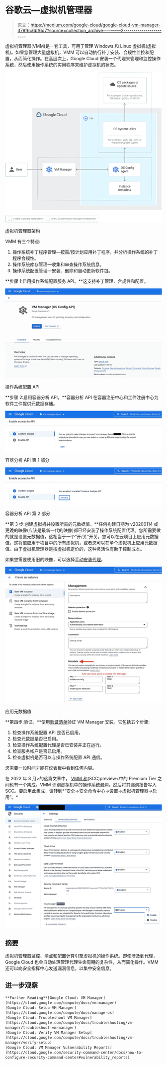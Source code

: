 # 谷歌云—虚拟机管理器

> 原文：<https://medium.com/google-cloud/google-cloud-vm-manager-378f6c6bf6d7?source=collection_archive---------2----------------------->

虚拟机管理器(VMM)是一套工具，可用于管理 Windows 和 Linux 虚拟机(虚拟机)。如果您管理大量虚拟机，VMM 可以自动执行补丁安装、合规性监控和配置，从而简化操作。在高层次上，Google Cloud 安装一个代理来管理和监控操作系统，然后使用操作系统的实用程序来维护虚拟机的状态。

[![](img/a5d8000a17cd3a994c1483267892af14.png)](https://cloud.google.com/compute/docs/vm-manager)

虚拟机管理器架构

VMM 有三个特点:

1.  操作系统补丁程序管理—按需/按计划应用补丁程序，并分析操作系统的补丁程序合规性。
2.  操作系统库存管理—收集和审查操作系统信息。
3.  操作系统配置管理—安装、删除和自动更新软件包。

**步骤 1:启用操作系统配置服务 API。**这支持补丁管理、合规性和配置。

![](img/260c997bb3da9e5aaa506067c374ca86.png)

操作系统配置 API

**步骤 2:启用容器分析 API。**容器分析 API 在容器注册中心和工件注册中心为软件工件提供元数据存储。

![](img/4fda511388f3e71c65ad3bef7ad50b81.png)

容器分析 API 第 1 部分

![](img/0baf479878428b9f066ed170e7d1d9d7.png)

容器分析 API 第 2 部分

**第 3 步:创建虚拟机并设置所需的元数据值。**任何构建日期为 v20200114 或更晚的映像(应该是最新一代的映像)都已经安装了操作系统配置代理。您所需要做的就是设置元数据值，这相当于一个“开/关”开关。您可以在云项目上应用元数据值，这将值应用于项目中的所有虚拟机，或者您可以在单个虚拟机上应用元数据值。由于虚拟机管理器是按虚拟机定价的，这种灵活性有助于控制成本。

如果您需要使用旧的映像，可以选择[手动安装代理](https://cloud.google.com/compute/docs/manage-os#agent-install)。

![](img/cf5b4528f6b143e7dd89d028907a98f5.png)

应用元数据值

**第四步:验证。**使用[验证清单](https://cloud.google.com/compute/docs/troubleshooting/vm-manager/verify-setup)验证 VM Manager 安装。它包括五个步骤:

1.  检查操作系统配置 API 是否已启用。
2.  检查元数据是否已启用。
3.  检查操作系统配置代理是否已安装并正在运行。
4.  检查服务帐户是否已启用。
5.  检查虚拟机是否可以与操作系统配置 API 通信。

您需要一段时间才能在仪表板中看到任何内容。

在 2022 年 8 月>的这篇文章中， [VMM 和](https://cloud.google.com/security-command-center/docs/how-to-configure-security-command-center#vulnerability_reports)(SCC)preview<中的 Premium Tier 之间也有一个集成。VMM 识别虚拟机中的操作系统漏洞，然后将其漏洞报告写入 SCC。要启用此集成，请转到*“安全→安全命令中心→设置→虚拟机管理器→启用”。*

![](img/6e0954933a83500dc283eacbdaf07925.png)

## 摘要

虚拟机管理器监控、清点和配置计算引擎虚拟机的操作系统。即使涉及到代理，Google Cloud 也会自动处理管理代理生命周期的复杂性，从而简化操作。VMM 还可以向安全指挥中心发送漏洞信息，以集中安全信息。

## 进一步观察

```
**Further Reading**[Google Cloud: VM Manager](https://cloud.google.com/compute/docs/vm-manager)
[Google Cloud: Setup VM Manager](https://cloud.google.com/compute/docs/manage-os)
[Google Cloud: Troubleshoot VM Manager](https://cloud.google.com/compute/docs/troubleshooting/vm-manager/troubleshoot-vm-manager)
[Google Cloud: Verify VM Manager Setup](https://cloud.google.com/compute/docs/troubleshooting/vm-manager/verify-setup)
[Google Cloud: VM Manager Vulnerability Reports](https://cloud.google.com/security-command-center/docs/how-to-configure-security-command-center#vulnerability_reports)
```